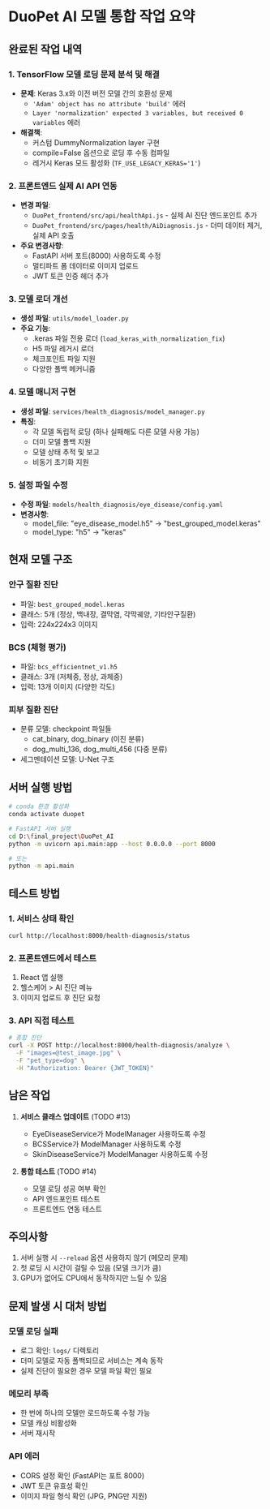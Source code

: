 # DuoPet AI 모델 통합 작업 요약

## 완료된 작업 내역

### 1. TensorFlow 모델 로딩 문제 분석 및 해결
- **문제**: Keras 3.x와 이전 버전 모델 간의 호환성 문제
  - `'Adam' object has no attribute 'build'` 에러
  - `Layer 'normalization' expected 3 variables, but received 0 variables` 에러
- **해결책**: 
  - 커스텀 DummyNormalization layer 구현
  - compile=False 옵션으로 로딩 후 수동 컴파일
  - 레거시 Keras 모드 활성화 (`TF_USE_LEGACY_KERAS='1'`)

### 2. 프론트엔드 실제 AI API 연동
- **변경 파일**: 
  - `DuoPet_frontend/src/api/healthApi.js` - 실제 AI 진단 엔드포인트 추가
  - `DuoPet_frontend/src/pages/health/AiDiagnosis.js` - 더미 데이터 제거, 실제 API 호출
- **주요 변경사항**:
  - FastAPI 서버 포트(8000) 사용하도록 수정
  - 멀티파트 폼 데이터로 이미지 업로드
  - JWT 토큰 인증 헤더 추가

### 3. 모델 로더 개선
- **생성 파일**: `utils/model_loader.py`
- **주요 기능**:
  - .keras 파일 전용 로더 (`load_keras_with_normalization_fix`)
  - H5 파일 레거시 로더
  - 체크포인트 파일 지원
  - 다양한 폴백 메커니즘

### 4. 모델 매니저 구현
- **생성 파일**: `services/health_diagnosis/model_manager.py`
- **특징**:
  - 각 모델 독립적 로딩 (하나 실패해도 다른 모델 사용 가능)
  - 더미 모델 폴백 지원
  - 모델 상태 추적 및 보고
  - 비동기 초기화 지원

### 5. 설정 파일 수정
- **수정 파일**: `models/health_diagnosis/eye_disease/config.yaml`
- **변경사항**:
  - model_file: "eye_disease_model.h5" → "best_grouped_model.keras"
  - model_type: "h5" → "keras"

## 현재 모델 구조

### 안구 질환 진단
- 파일: `best_grouped_model.keras`
- 클래스: 5개 (정상, 백내장, 결막염, 각막궤양, 기타안구질환)
- 입력: 224x224x3 이미지

### BCS (체형 평가)
- 파일: `bcs_efficientnet_v1.h5`
- 클래스: 3개 (저체중, 정상, 과체중)
- 입력: 13개 이미지 (다양한 각도)

### 피부 질환 진단
- 분류 모델: checkpoint 파일들
  - cat_binary, dog_binary (이진 분류)
  - dog_multi_136, dog_multi_456 (다중 분류)
- 세그멘테이션 모델: U-Net 구조

## 서버 실행 방법

```bash
# conda 환경 활성화
conda activate duopet

# FastAPI 서버 실행
cd D:\final_project\DuoPet_AI
python -m uvicorn api.main:app --host 0.0.0.0 --port 8000

# 또는
python -m api.main
```

## 테스트 방법

### 1. 서비스 상태 확인
```bash
curl http://localhost:8000/health-diagnosis/status
```

### 2. 프론트엔드에서 테스트
1. React 앱 실행
2. 헬스케어 > AI 진단 메뉴
3. 이미지 업로드 후 진단 요청

### 3. API 직접 테스트
```bash
# 종합 진단
curl -X POST http://localhost:8000/health-diagnosis/analyze \
  -F "images=@test_image.jpg" \
  -F "pet_type=dog" \
  -H "Authorization: Bearer {JWT_TOKEN}"
```

## 남은 작업

1. **서비스 클래스 업데이트** (TODO #13)
   - EyeDiseaseService가 ModelManager 사용하도록 수정
   - BCSService가 ModelManager 사용하도록 수정
   - SkinDiseaseService가 ModelManager 사용하도록 수정

2. **통합 테스트** (TODO #14)
   - 모델 로딩 성공 여부 확인
   - API 엔드포인트 테스트
   - 프론트엔드 연동 테스트

## 주의사항

1. 서버 실행 시 `--reload` 옵션 사용하지 않기 (메모리 문제)
2. 첫 로딩 시 시간이 걸릴 수 있음 (모델 크기가 큼)
3. GPU가 없어도 CPU에서 동작하지만 느릴 수 있음

## 문제 발생 시 대처 방법

### 모델 로딩 실패
- 로그 확인: `logs/` 디렉토리
- 더미 모델로 자동 폴백되므로 서비스는 계속 동작
- 실제 진단이 필요한 경우 모델 파일 확인 필요

### 메모리 부족
- 한 번에 하나의 모델만 로드하도록 수정 가능
- 모델 캐싱 비활성화
- 서버 재시작

### API 에러
- CORS 설정 확인 (FastAPI는 포트 8000)
- JWT 토큰 유효성 확인
- 이미지 파일 형식 확인 (JPG, PNG만 지원)